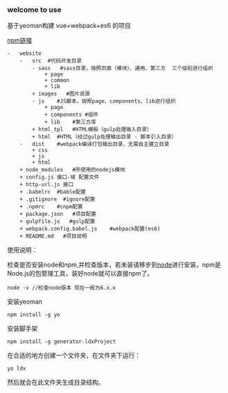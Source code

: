 ### welcome to use

基于yeoman构建 vue+webpack+es6 的项目

[npm链接](https://www.npmjs.com/package/generator-ldx)

```
-   website
    -   src  #代码开发目录
        - sass   #sass目录，按照页面（模块）、通用、第三方  三个级别进行组织
            + page
            + common
            + lib
        + images   #图片资源
        - js    #JS脚本，按照page、components、lib进行组织
            + page
            + components #组件
            + lib    #第三方库 
        + html_tpl   #HTML模板（gulp处理输入目录）
        + html  #HTML（经过gulp处理输出目录 - 脚本引入目录）
    -   dist    #webpack编译打包输出目录，无需自主建立目录
        + css
        + js
        + html
    + node_modules   #所使用的nodejs模块
    + config.js 接口-域 配置文件  
    + http-url.js 接口
    + .babelrc  #bable配置
    + .gitignore  #ignore配置
    + .npmrc    #cnpm配置
    + package.json   #项目配置
    + gulpfile.js   #gulp配置
    + webpack.config.babel.js    #webpack配置(es6)
    + README.md   #项目说明
```

使用说明：

检查是否安装node和npm,并检查版本，若未装请移步到[node](https://nodejs.org/en/)进行安装，npm是Node.js的包管理工具，装好node就可以直接npm了。

    node -v //检查node版本 现在一般为6.x.x

安装yeoman 
 
    npm install -g yo  

安装脚手架  

    npm install -g generator-ldxProject  

在合适的地方创建一个文件夹，在文件夹下运行：

    yo ldx

然后就会在此文件夹生成目录结构。